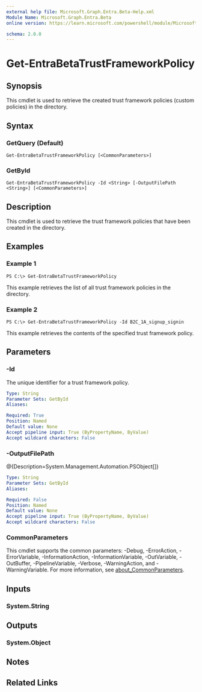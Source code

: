 ```yaml
---
external help file: Microsoft.Graph.Entra.Beta-Help.xml
Module Name: Microsoft.Graph.Entra.Beta
online version: https://learn.microsoft.com/powershell/module/Microsoft.Graph.Entra.Beta/Get-EntraBetaTrustFrameworkPolicy

schema: 2.0.0
---
```


# Get-EntraBetaTrustFrameworkPolicy

## Synopsis
This cmdlet is used to retrieve the created trust framework policies (custom policies) in the directory.

## Syntax

### GetQuery (Default)
```
Get-EntraBetaTrustFrameworkPolicy [<CommonParameters>]
```

### GetById
```
Get-EntraBetaTrustFrameworkPolicy -Id <String> [-OutputFilePath <String>] [<CommonParameters>]
```

## Description
This cmdlet is used to retrieve the trust framework policies that have been created in the directory.

## Examples

### Example 1
```
PS C:\> Get-EntraBetaTrustFrameworkPolicy
```

This example retrieves the list of all trust framework policies in the directory.

### Example 2
```
PS C:\> Get-EntraBetaTrustFrameworkPolicy -Id B2C_1A_signup_signin
```

This example retrieves the contents of the specified trust framework policy.

## Parameters

### -Id
The unique identifier for a trust framework policy.

```yaml
Type: String
Parameter Sets: GetById
Aliases:

Required: True
Position: Named
Default value: None
Accept pipeline input: True (ByPropertyName, ByValue)
Accept wildcard characters: False
```

### -OutputFilePath
@{Description=System.Management.Automation.PSObject\[\]}

```yaml
Type: String
Parameter Sets: GetById
Aliases:

Required: False
Position: Named
Default value: None
Accept pipeline input: True (ByPropertyName, ByValue)
Accept wildcard characters: False
```

### CommonParameters
This cmdlet supports the common parameters: -Debug, -ErrorAction, -ErrorVariable, -InformationAction, -InformationVariable, -OutVariable, -OutBuffer, -PipelineVariable, -Verbose, -WarningAction, and -WarningVariable. For more information, see [about_CommonParameters](https://go.microsoft.com/fwlink/?LinkID=113216).

## Inputs

### System.String
## Outputs

### System.Object
## Notes

## Related Links
